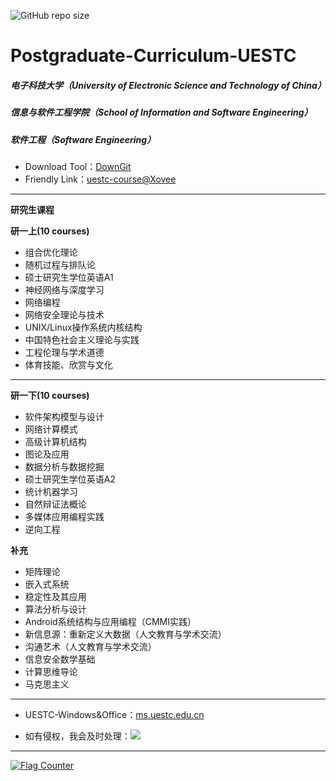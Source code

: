 ![GitHub repo size](https://img.shields.io/github/repo-size/yansicing/postgraduate-curriculum-uestc.svg)
# Postgraduate-Curriculum-UESTC
##### 电子科技大学（University of Electronic Science and Technology of China）
##### 信息与软件工程学院（School of Information and Software Engineering）
##### 软件工程（Software Engineering）
+ Download Tool：[DownGit](http://downgit.zhoudaxiaa.com/#/home)
+ Friendly Link：[uestc-course@Xovee](https://github.com/Xovee/uestc-course)
---

**研究生课程**

**研一上(10 courses)**
* 组合优化理论
* 随机过程与排队论
* 硕士研究生学位英语A1
* 神经网络与深度学习
* 网络编程
* 网络安全理论与技术
* UNIX/Linux操作系统内核结构
* 中国特色社会主义理论与实践
* 工程伦理与学术道德
* 体育技能、欣赏与文化

---
**研一下(10 courses)**
* 软件架构模型与设计
* 网络计算模式
* 高级计算机结构
* 图论及应用
* 数据分析与数据挖掘
* 硕士研究生学位英语A2
* 统计机器学习
* 自然辩证法概论
* 多媒体应用编程实践
* 逆向工程

**补充**
* 矩阵理论
* 嵌入式系统
* 稳定性及其应用
* 算法分析与设计
* Android系统结构与应用编程（CMMI实践）
* 新信息源：重新定义大数据（人文教育与学术交流）
* 沟通艺术（人文教育与学术交流）
* 信息安全数学基础
* 计算思维导论
* 马克思主义

---
+ UESTC-Windows&Office：[ms.uestc.edu.cn](http://ms.uestc.edu.cn/)

+ 如有侵权，我会及时处理：<a target="_blank" href="http://mail.qq.com/cgi-bin/qm_share?t=qm_mailme&email=ADQxMzU5NzkxNEBxcS5jb20" style="text-decoration:none;"><img src="http://rescdn.qqmail.com/zh_CN/htmledition/images/function/qm_open/ico_mailme_01.png"/></a>

---
<a href="https://info.flagcounter.com/Xc8w"><img src="https://s11.flagcounter.com/count2/Xc8w/bg_FFFFFF/txt_000000/border_CCCCCC/columns_2/maxflags_10/viewers_0/labels_0/pageviews_0/flags_0/percent_0/" alt="Flag Counter" border="0"></a>
